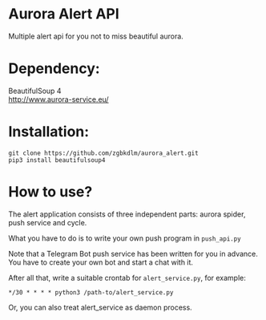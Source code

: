 # Aurora Alert API
Multiple alert api for you not to miss beautiful aurora. 

# Dependency:
BeautifulSoup 4  
http://www.aurora-service.eu/

# Installation:
```
git clone https://github.com/zgbkdlm/aurora_alert.git
pip3 install beautifulsoup4
```
# How to use?
The alert application consists of three independent parts: aurora spider, push service and cycle.

What you have to do is to write your own push program in ```push_api.py```  

Note that a Telegram Bot push service has been written for you in advance. You have to create your own bot and start a chat with it.

After all that, write a suitable crontab for ```alert_service.py```, for example:  
```
*/30 * * * * python3 /path-to/alert_service.py
```

Or, you can also treat alert_service as daemon process. 